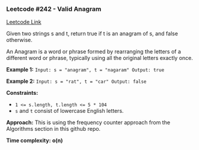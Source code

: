 ### Leetcode #242 - Valid Anagram

[Leetcode Link](https://leetcode.com/problems/valid-anagram/)

Given two strings s and t, return true if t is an anagram of s, and false otherwise.

An Anagram is a word or phrase formed by rearranging the letters of a different word or phrase, typically using all the original letters exactly once.

**Example 1:**
`Input: s = "anagram", t = "nagaram" Output: true`

**Example 2:**
`Input: s = "rat", t = "car" Output: false`

**Constraints:**

- `1 <= s.length, t.length <= 5 * 104`
- `s` and `t` consist of lowercase English letters.


**Approach:**
This is using the frequency counter approach from the Algorithms section in this github repo.


**Time complexity:**
**o(n)**
